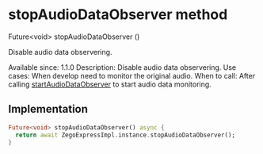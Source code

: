 


# stopAudioDataObserver method








Future&lt;void> stopAudioDataObserver
()





<p>Disable audio data observering.</p>
<p>Available since: 1.1.0
Description: Disable audio data observering.
Use cases: When develop need to monitor the original audio.
When to call: After calling <a href="../../zego_uikit_prebuilt_live_audio_room/ZegoExpressEngineCustomAudioIO/startAudioDataObserver.md">startAudioDataObserver</a> to start audio data monitoring.</p>



## Implementation

```dart
Future<void> stopAudioDataObserver() async {
  return await ZegoExpressImpl.instance.stopAudioDataObserver();
}
```







